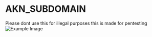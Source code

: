 # AKN_SUBDOMAIN
Please dont use this for illegal purposes this is made for pentesting
![Example Image](https://i.imgur.com/Lvbwz9m.png)
